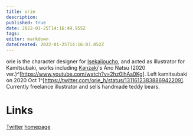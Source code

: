 ```yaml
---
title: orie
description: 
published: true
date: 2022-01-25T14:16:49.955Z
tags: 
editor: markdown
dateCreated: 2022-01-25T14:16:07.052Z
---
```


orie is the character designer for [Isekaijoucho](/people/virtual/isekaijoucho), and acted as illustrator for Kamitsubaki, works including [Kanzaki](/people/artists/kanzaki-iori)'s Ano Natsu (2020 ver.)^[https://www.youtube.com/watch?v=2hz0lhAs0Kg]. Left kamitsubaki on 2020 Oct 1^[https://twitter.com/orie_h/status/1311612383886942209]. Currently freelance illustrator and sells handmade teddy bears.

# Links
[Twitter](https://twitter.com/orie_h)
[homepage](https://i8note.wixsite.com/oriesnote)
